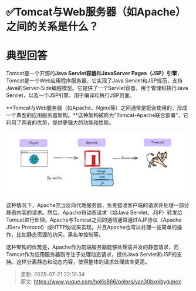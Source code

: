 # ✅Tomcat与Web服务器（如Apache）之间的关系是什么？

# 典型回答


Tomcat是一个开源的**Java Servlet容器**和**JavaServer Pages（JSP）引擎**，Tomcat是一个Web应用程序服务器，它实现了Java Servlet和JSP规范，支持Java的Server-Side编程模型。它提供了一个Servlet容器，用于管理和执行Java Servlet，以及一个JSP引擎，用于编译和执行JSP页面。



**Tomcat与Web服务器（如Apache、Nginx等）之间通常是配合使用的，形成一个典型的应用服务器架构。**这种架构被称为"Tomcat-Apache联合部署"，它利用了两者的优势，提供更强大的功能和性能。



![1690621523216-a22afedc-c7c9-4dcd-b604-02cc3727bcee.png](./img/IAUV32OhU9D0nn3I/1690621523216-a22afedc-c7c9-4dcd-b604-02cc3727bcee-760267.png)



这种情况下，Apache充当反向代理服务器，负责接收客户端的请求并处理一部分静态内容的请求。然后，Apache将动态请求（如Java Servlet、JSP）转发给Tomcat进行处理。Apache与Tomcat之间的通信通常通过AJP协议（Apache JServ Protocol）或HTTP协议来实现。并且Apache也可以处理一些简单的操作，比如静态资源的访问，黑名单控制等。



这种架构的优势是，Apache作为前端服务器能够处理高并发的静态请求，而Tomcat作为应用服务器则专注于处理动态请求，提供Java Servlet和JSP的支持。这样分离静态和动态内容，使得整体的请求处理效率更高。



> 更新: 2025-07-21 22:10:34  
> 原文: <https://www.yuque.com/hollis666/oolnrs/yan30bxgibygubcx>